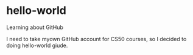 # hello-world
Learning about GitHub 

I need to take myown GitHub account for CS50 courses, so I decided to doing hello-world giude.

